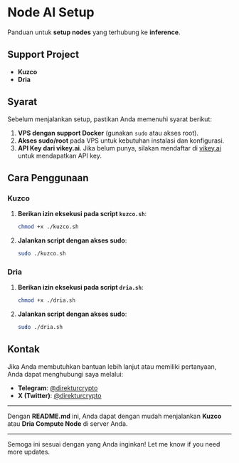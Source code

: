 # Node AI Setup

Panduan untuk **setup nodes** yang terhubung ke **inference**.

## Support Project

- **Kuzco**
- **Dria**

## Syarat

Sebelum menjalankan setup, pastikan Anda memenuhi syarat berikut:

1. **VPS dengan support Docker** (gunakan `sudo` atau akses root).
2. **Akses sudo/root** pada VPS untuk kebutuhan instalasi dan konfigurasi.
3. **API Key dari vikey.ai**. Jika belum punya, silakan mendaftar di [vikey.ai](https://vikey.ai) untuk mendapatkan API key.

## Cara Penggunaan

### **Kuzco**

1. **Berikan izin eksekusi pada script `kuzco.sh`**:
   ```bash
   chmod +x ./kuzco.sh
   ```

2. **Jalankan script dengan akses sudo**:
   ```bash
   sudo ./kuzco.sh
   ```

### **Dria**

1. **Berikan izin eksekusi pada script `dria.sh`**:
   ```bash
   chmod +x ./dria.sh
   ```

2. **Jalankan script dengan akses sudo**:
   ```bash
   sudo ./dria.sh
   ```

## Kontak

Jika Anda membutuhkan bantuan lebih lanjut atau memiliki pertanyaan, Anda dapat menghubungi saya melalui:

- **Telegram**: [@direkturcrypto](https://t.me/direkturcrypto)
- **X (Twitter)**: [@direkturcrypto](https://twitter.com/direkturcrypto)

---

Dengan **README.md** ini, Anda dapat dengan mudah menjalankan **Kuzco** atau **Dria Compute Node** di server Anda.

---

Semoga ini sesuai dengan yang Anda inginkan! Let me know if you need more updates.
